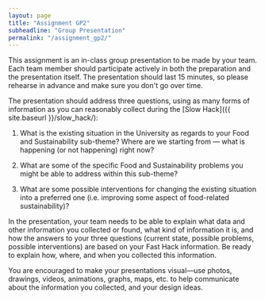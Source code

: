 ```yaml
---
layout: page
title: "Assignment GP2"
subheadline: "Group Presentation"
permalink: "/assignment_gp2/"
---
```


This assignment is an in-class group presentation to be made by your team. Each team member should participate actively in both the preparation and the presentation itself.
The presentation should last 15 minutes, so please rehearse in advance and make sure you don't go over time.

The presentation should address three questions, using as many forms of
information as you can reasonably collect during the [Slow Hack]({{ site.baseurl }}/slow_hack/):

1. What is the existing situation in the University as regards to your Food and Sustainability sub-theme? Where are we starting from &mdash; what is happening (or not
happening) right now?

2. What are some of the specific Food and Sustainability problems you might be
able to address within this sub-theme?

3. What are some possible interventions for changing the existing situation into a preferred one (i.e. improving some aspect of food-related sustainability)?

In the presentation, your team needs to be able to explain what data and other
information you collected or found, what kind of information it is, and how
the answers to your three questions (current state, possible problems,
possible interventions) are based on your Fast Hack information. Be ready to
explain how, where, and when you collected this information.

You are encouraged to make your presentations visual&mdash;use photos,
drawings, videos, animations, graphs, maps, etc. to help communicate about the
information you collected, and your design ideas.
